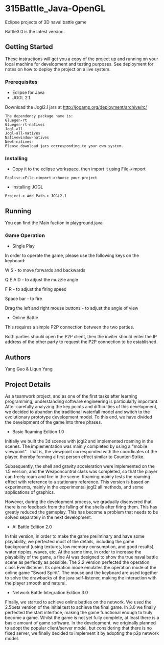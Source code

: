 # 315Battle_Java-OpenGL
Eclipse projects of 3D naval battle game

Battle3.0 is the latest version.

## Getting Started

These instructions will get you a copy of the project up and running on your local machine for development and testing purposes. See deployment for notes on how to deploy the project on a live system.

### Prerequisites
* Eclipse for Java
* JOGL 2.1

Download the Jogl2.1 jars at
http://jogamp.org/deployment/archive/rc/

```
The dependency package name is:
Gluegen-rt
Gluegen-rt-natives
Jogl-all
Jogl-all-natives
Nativewindow-natives
Newt-natives-
Please download jars corresponding to your own system.

```

### Installing

* Copy it to the eclipse workspace, then import it using File->import 

```
Ecplise->File->import->choose your project
```

* Installing JOGL

```
Project-> Add Path-> JOGL2.1
```


## Running 

You can find the Main fuction in playground.java

### Game Operation

* Single Play

In order to operate the game, please use the following keys on the keyboard:

W S - to move forwards and backwards

Q E A D - to adjust the muzzle angle

F R - to adjust the firing speed

Space bar - to fire

Drag the left and right mouse buttons - to adjust the angle of view


* Online Battle

This requires a simple P2P connection between the two parties.

Both parties should open the P2P client, then the inviter should enter the IP address of the other party to request the P2P connection to be established.


## Authors

Yang Guo & Liqun Yang


## Project Details

As a teamwork project, and as one of the first tasks after learning programming, understanding software engineering is particularly important. After carefully analyzing the key points and difficulties of this development, we decided to abandon the traditional waterfall model and switch to the evolutionary prototype development model. To this end, we have divided the development of the game into three phases.

* Basic Roaming Edition 1.0

Initially we built the 3d scenes with jogl2 and implemented roaming in the scenes. The implementation was mainly completed by using a "mobile viewpoint". That is, the viewpoint corresponded with the coordinates of the player, thereby forming a first person effect similar to Counter-Strike.

Subsequently, the shell and gravity acceleration were implemented on the 1.5 version, and the Weaponcontrol class was completed, so that the player can freely roam and fire in the scene. Roaming mainly tests the roaming effect with reference to a stationary reference. This version is based on experiments, mainly in the experimental jogl2 all methods, and some applications of graphics.

However, during the development process, we gradually discovered that there is no feedback from the falling of the shells after firing them. This has greatly reduced the gameplay. This has become a problem that needs to be solved separately in the next development.

* AI Battle Edition 2.0

In this version, in order to make the game preliminary and have some playability, we perfected most of the details, including the game background (using textures, low memory consumption, and good results), water ripples, waves, etc. At the same time, in order to increase the playability of the game, a fine AI was designed to show the true naval battle scene as perfectly as possible. The 2.2 version perfected the operation class Eventlistener. Its operation mode emulates the operation mode of the online game "Sword Spirit". The mouse and the keyboard are used together to solve the drawbacks of the java self-listener, making the interaction with the player smooth and natural.

* Network Battle Integration Edition 3.0

Finally, we started to achieve online battles on the network. We used the 2.5beta version of the initial test to achieve the final game. In 3.0 we finally perfected the start interface, making the game functional enough to truly become a game. Whilst the game is not yet fully complete, at least there is a basic amount of game software. In the development, we originally planned to adopt the popular client/server model, but considering that there is no fixed server, we finally decided to implement it by adopting the p2p network model.


